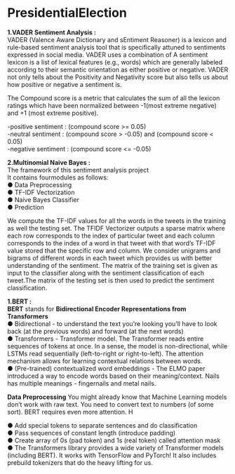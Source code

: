 # PresidentialElection

**1.VADER Sentiment Analysis :**<br>
VADER (Valence Aware Dictionary and sEntiment Reasoner) is a lexicon and rule-based sentiment analysis tool that is specifically attuned to sentiments expressed in social media. VADER uses a combination of A sentiment lexicon is a list of lexical features (e.g., words) which are generally labeled according to their semantic orientation as either positive or negative. VADER not only tells about the Positivity and Negativity score but also tells us about how positive or negative a sentiment is. <br>


The Compound score is a metric that calculates the sum of all the lexicon ratings which have been normalized between -1(most extreme negative) and +1 (most extreme positive).

-positive sentiment : (compound score >= 0.05)<br>
-neutral sentiment : (compound score > -0.05) and (compound score < 0.05) <br>
-negative sentiment : (compound score <= -0.05)<br>


**2.Multinomial Naive Bayes :**<br>
The framework of this sentiment analysis project <br>
It contains fourmodules as follows:<br>
● Data Preprocessing <br>
● TF-IDF Vectorization <br>
● Naive Bayes Classifier <br>
● Prediction <br>

We compute the TF-IDF values for all the words in the tweets in the training as well the testing set. The TFIDF Vectorizer outputs a sparse matrix where each row corresponds to the index of particular tweet and each column corresponds to the index  of a word in that tweet with that word’s TF-IDF value stored that the specific row and column. We consider unigrams and bigrams of different words in each tweet which provides us with better understanding of the sentiment. The matrix of the training set is given as input to the classifier along with the sentiment classification of each tweet.The matrix of the testing set is then used to predict the sentiment classification.<br>

**1.BERT :**<br>
**BERT** stands for **Bidirectional Encoder Representations from Transformers**<br>
● Bidirectional - to understand the text you’re looking you’ll have to look back (at the previous words) and forward (at the next words)<br>
● Transformers -  Transformer model. The Transformer reads entire sequences of tokens at once. In a sense, the model is non-directional, while LSTMs read sequentially (left-to-right or right-to-left). The attention mechanism allows for learning contextual relations between words.<br>
● (Pre-trained) contextualized word embeddings - The ELMO paper introduced a way to encode words based on their meaning/context. Nails has multiple meanings - fingernails and     metal nails.<br>

  **Data Preprocessing**
    You might already know that Machine Learning models don’t work with raw text. You need to convert text to numbers (of some sort). BERT requires even more attention. H

  ● Add special tokens to separate sentences and do classification<br>
  ● Pass sequences of constant length (introduce padding)<br>
  ● Create array of 0s (pad token) and 1s (real token) called attention mask<br>
  ● The Transformers library provides  a wide variety of Transformer models (including BERT). It works with TensorFlow and PyTorch! It also includes prebuild     tokenizers that     do the heavy lifting for us.<br>
